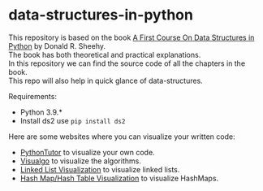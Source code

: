 # data-structures-in-python

This repository is based on the book [A First Course On Data Structures in Python](https://donsheehy.github.io/datastructures/) by Donald R. Sheehy.<br>
The book has both theoretical and practical explanations.<br>
In this repository we can find the source code of all the chapters in the book.<br>
This repo will also help in quick glance of data-structures.<br>

Requirements:<br>
- Python 3.9.*
- Install ds2 use ```pip install ds2```

Here are some websites where you can visualize your written code:
- [PythonTutor](https://pythontutor.com/visualize.html#mode=edit) to visualize your own code.
- [Visualgo](https://visualgo.net/en) to visualize the algorithms.
- [Linked List Visualization](https://antoniosarosi.github.io/Linked-List-Visualization/) to visualize linked lists.
- [Hash Map/Hash Table Visualization](https://visualgo.net/en/hashtable) to visualize HashMaps.